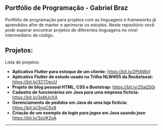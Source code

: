 ## Portfólio de Programação - Gabriel Braz
Portfólio de programação para projetos com as linguagens e frameworks já aprendidos afim de manter e aprimorar os estudos.
Neste repositório você pode esperar encontrar projetos de diferentes linguagens no nível intermediário de código.

## Projetos:
Lista de projetos:

* **Aplicativo Flutter para estoque de um cliente:** https://bit.ly/2PtAWp1
* **Aplicativo Flutter de estudo usado na Trilha NLW#05 da Rocketseat:** https://bit.ly/32TOpcU
* **Projeto de blog pessoal HTML, CSS e Bootstrap:** https://bit.ly/2SaQS0j
* **Cadastro de funcionários em Java para uma empresa fictícia:** https://bit.ly/3gMJnXA
* **Gerenciamento de pedidos em Java de uma loja fictícia:** https://bit.ly/3npCSv8
* **Criação de um exemplo de login para jogos em Java usando json** https://bit.ly/3sUK2sA

---
